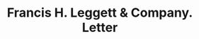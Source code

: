 ---
doi: 10.7916/D8C83NC4
date_other: '1924'
date_other_textual: '1924'
form: correspondence
genre:
- Letters (correspondence)
name:
- Francis H. Leggett & Company
object_in_context_url: https://biggert.cul.columbia.edu/items/view/ave_biggert_00999
subject_hierarchical_geographic:
- New York, New York, United States
subject_name:
- Francis H. Leggett & Company
title: Francis H. Leggett & Company. Letter
sort_title: Francis H. Leggett & Company. Letter
call_number: ave_biggert_00999
coordinates:
- 40.71277777777778,-74.00583333333333
pid: ave_biggert_00999
identifiers: ave_biggert_00999
thumbnail: false
permalink: /biggert/ave_biggert_00999/
layout: iiif-image-page
---